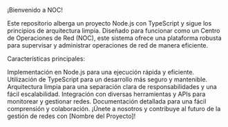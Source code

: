 ¡Bienvenido a NOC!

Este repositorio alberga un proyecto Node.js con TypeScript y sigue los principios de arquitectura limpia. Diseñado para funcionar como un Centro de Operaciones de Red (NOC), este sistema ofrece una plataforma robusta para supervisar y administrar operaciones de red de manera eficiente.

Características principales:

Implementación en Node.js para una ejecución rápida y eficiente.
Utilización de TypeScript para un desarrollo más seguro y mantenible.
Arquitectura limpia para una separación clara de responsabilidades y una fácil escalabilidad.
Integración con diversas herramientas y APIs para monitorear y gestionar redes.
Documentación detallada para una fácil comprensión y colaboración.
¡Únete a nosotros y contribuye al futuro de la gestión de redes con [Nombre del Proyecto]!
